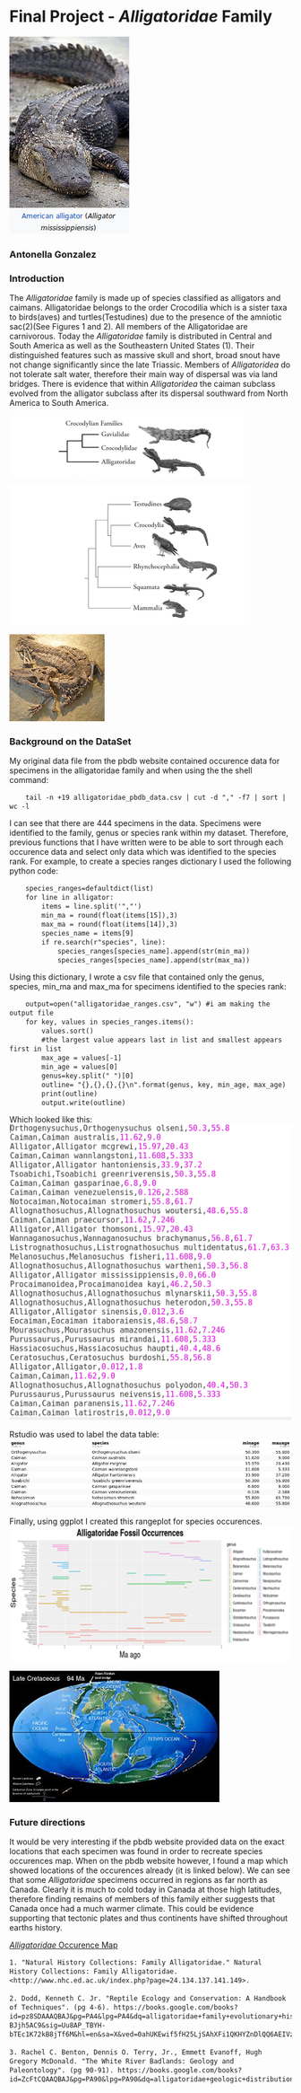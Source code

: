 # Final Project - *Alligatoridae* Family
![alligatorpic](/Figures/alligapic.png)
### Antonella Gonzalez

### Introduction

The *Alligatoridae* family is made up of species classified as alligators and caimans. Alligatoridae belongs to the order Crocodilia which is a sister taxa to birds(aves) and turtles(Testudines) due to the presence of the amniotic sac(2)(See Figures 1 and 2). All members of the Alligatoridae are carnivorous. Today the *Alligatoridae* family is distributed in Central and South America as well as the Southeastern United States (1). Their distinguished features such as massive skull and short, broad snout have not change significantly since the late Triassic. Members of *Alligatoridea* do not tolerate salt water, therefore their main way of dispersal was via land bridges. There is evidence that within *Alligatoridea* the caiman subclass evolved from the alligator subclass after its dispersal southward from North America to South America.

![Figure 1: Alligatoridae Family and sister taxa](Figures/alligatoridea-phylo2.png)

![Figure 2: Phylogeny of extant amniote tetrapod vertebrates](Figures/figure2.png)

![Fig3](/Figures/fossil.png)

### Background on the DataSet
My original data file from the pbdb website contained occurence data for specimens in the alligatoridae family and when using the the shell command: 

		tail -n +19 alligatoridae_pbdb_data.csv | cut -d "," -f7 | sort | wc -l

 I can see that there are 444 specimens in the data. Specimens were identified to the family, genus or species rank within my dataset. Therefore, previous functions that I have written were to be able to sort through each occurence data and select only data which was identified to the species rank. For example, to create a species ranges dictionary I used the following python code:

		species_ranges=defaultdict(list)
		for line in alligator:
			items = line.split('","')
			min_ma = round(float(items[15]),3)
			max_ma = round(float(items[14]),3)
			species_name = items[9]
			if re.search(r"species", line):
				species_ranges[species_name].append(str(min_ma))
				species_ranges[species_name].append(str(max_ma))
Using this dictionary, I wrote a csv file that contained only the genus, species, min_ma and max_ma for specimens identified to the species rank:

		output=open("alligatoridae_ranges.csv", "w") #i am making the output file
		for key, values in species_ranges.items():
			values.sort()
			#the largest value appears last in list and smallest appears first in list
			max_age = values[-1]
			min_age = values[0]
			genus=key.split(" ")[0] 
			outline= "{},{},{},{}\n".format(genus, key, min_age, max_age)
			print(outline)
			output.write(outline)

Which looked like this:
![alligatoridae_ranges.csv](/Figures/alligdata.png)

Rstudio was used to label the data table:
![table](/Figures/AlligatorTable.png)

Finally, using ggplot I created this rangeplot for species occurences.
![plot](/Figures/OccurencePlot.png)

![cretacious](/Figures/cretaciousmap.png)

### Future directions
It would be very interesting if the pbdb website provided data on the exact locations that each specimen was found in order to recreate species occurences map. When on the pbdb website however, I found a map which showed locations of the occurences already (it is linked below). We can see that some *Alligatoridae* specimens occurred in regions as far north as Canada. Clearly it is much to cold today in Canada at those high latitudes, therefore finding remains of members of this family either suggests that Canada once had a much warmer climate. This could be evidence supporting that tectonic plates and thus continents have shifted throughout earths history.

[*Alligatoridae* Occurence Map](/Figures/worldoccurence.png)


    1. "Natural History Collections: Family Alligatoridae." Natural History Collections: Family Alligatoridae. <http://www.nhc.ed.ac.uk/index.php?page=24.134.137.141.149>.

    2. Dodd, Kenneth C. Jr. "Reptile Ecology and Conservation: A Handbook of Techniques". (pg 4-6). https://books.google.com/books?id=pz8SDAAAQBAJ&pg=PA4&lpg=PA4&dq=alligatoridae+family+evolutionary+history&source=bl&ots=w-BJjh5AC9&sig=Uu8AP_TBYH-bTEc1K72kB8jTf6M&hl=en&sa=X&ved=0ahUKEwif5fH25LjSAhXFi1QKHYZnDlQQ6AEIVzAJ#v=onepage&q&f=false

    3. Rachel C. Benton, Dennis O. Terry, Jr., Emmett Evanoff, Hugh Gregory McDonald. "The White River Badlands: Geology and Paleontology". (pg 90-91). https://books.google.com/books?id=ZcFtCQAAQBAJ&pg=PA90&lpg=PA90&dq=alligatoridae+geologic+distribution&source=bl&ots=B13d3hQZJi&sig=3QzT9D4BGtffOaJEaj8ilpP8TQc&hl=en&sa=X&ved=0ahUKEwj0_aPa7bjSAhVI3mMKHcA4DQcQ6AEIRzAH#v=onepage&q=alligatoridae%20geologic%20distribution&f=false

